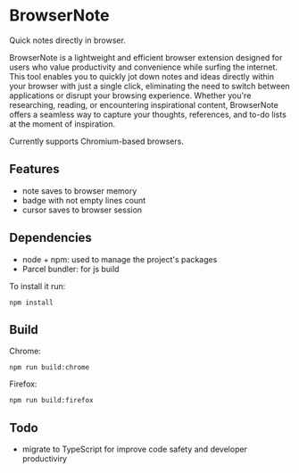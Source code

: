 # BrowserNote

Quick notes directly in browser.

BrowserNote is a lightweight and efficient browser extension designed for users who value productivity and convenience while surfing the internet. This tool enables you to quickly jot down notes and ideas directly within your browser with just a single click, eliminating the need to switch between applications or disrupt your browsing experience. Whether you're researching, reading, or encountering inspirational content, BrowserNote offers a seamless way to capture your thoughts, references, and to-do lists at the moment of inspiration.

Currently supports Chromium-based browsers.

## Features

* note saves to browser memory
* badge with not empty lines count
* cursor saves to browser session

## Dependencies

* node + npm: used to manage the project's packages
* Parcel bundler: for js build

To install it run:
```
npm install
```

## Build

Chrome:
```
npm run build:chrome
```
Firefox:
```
npm run build:firefox
```

## Todo

* migrate to TypeScript for improve code safety and developer productiviry
